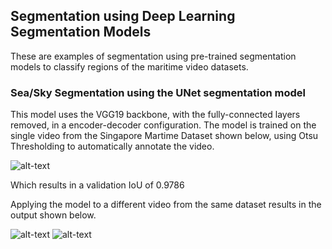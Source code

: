 ## Segmentation using Deep Learning Segmentation Models
These are examples of segmentation using pre-trained segmentation models to classify regions of the maritime video datasets. 


### Sea/Sky Segmentation using the UNet segmentation model
This model uses the VGG19 backbone, with the fully-connected layers removed, in a encoder-decoder configuration. 
The model is trained on the single video from the Singapore Martime Dataset shown below, using Otsu Thresholding to automatically annotate the video.

![alt-text](https://imgur.com/wYsIsUL.gif)

Which results in a validation IoU of 0.9786

Applying the model to a different video from the same dataset results in the output shown below. 

![alt-text](https://imgur.com/gPSke5F.gif)
![alt-text](https://imgur.com/JQ7ggOs.gif)